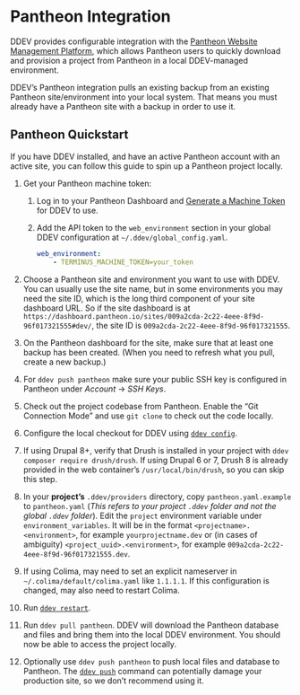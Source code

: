 # Pantheon Integration

DDEV provides configurable integration with the [Pantheon Website Management Platform](https://pantheon.io/), which allows Pantheon users to quickly download and provision a project from Pantheon in a local DDEV-managed environment.

DDEV’s Pantheon integration pulls an existing backup from an existing Pantheon site/environment into your local system. That means you must already have a Pantheon site with a backup in order to use it.

## Pantheon Quickstart

If you have DDEV installed, and have an active Pantheon account with an active site, you can follow this guide to spin up a Pantheon project locally.

1. Get your Pantheon machine token:
    1. Log in to your Pantheon Dashboard and [Generate a Machine Token](https://pantheon.io/docs/machine-tokens/) for DDEV to use.
    2. Add the API token to the `web_environment` section in your global DDEV configuration at `~/.ddev/global_config.yaml`.

        ```yaml
        web_environment:
            - TERMINUS_MACHINE_TOKEN=your_token
        ```

2. Choose a Pantheon site and environment you want to use with DDEV. You can usually use the site name, but in some environments you may need the site ID, which is the long third component of your site dashboard URL. So if the site dashboard is at `https://dashboard.pantheon.io/sites/009a2cda-2c22-4eee-8f9d-96f017321555#dev/`, the site ID is `009a2cda-2c22-4eee-8f9d-96f017321555`.

3. On the Pantheon dashboard for the site, make sure that at least one backup has been created. (When you need to refresh what you pull, create a new backup.)

4. For `ddev push pantheon` make sure your public SSH key is configured in Pantheon under *Account* → *SSH Keys*.

5. Check out the project codebase from Pantheon. Enable the “Git Connection Mode” and use `git clone` to check out the code locally.

6. Configure the local checkout for DDEV using [`ddev config`](../usage/commands.md#config).

7. If using Drupal 8+, verify that Drush is installed in your project with `ddev composer require drush/drush`. If using Drupal 6 or 7, Drush 8 is already provided in the web container’s `/usr/local/bin/drush`, so you can skip this step.

8. In your **project’s** `.ddev/providers` directory, copy `pantheon.yaml.example` to `pantheon.yaml` (*This refers to your project `.ddev` folder and not the global `.ddev` folder*).  Edit the `project` environment variable under `environment_variables`. It will be in the format `<projectname>.<environment>`, for example `yourprojectname.dev` or (in cases of ambiguity) `<project_uuid>.<environment>`, for example `009a2cda-2c22-4eee-8f9d-96f017321555.dev`.

9. If using Colima, may need to set an explicit nameserver in `~/.colima/default/colima.yaml` like `1.1.1.1`. If this configuration is changed, may also need to restart Colima.

10. Run [`ddev restart`](../usage/commands.md#restart).

11. Run `ddev pull pantheon`. DDEV will download the Pantheon database and files and bring them into the local DDEV environment. You should now be able to access the project locally.

12. Optionally use `ddev push pantheon` to push local files and database to Pantheon. The [`ddev push`](../usage/commands.md#push) command can potentially damage your production site, so we don’t recommend using it.
